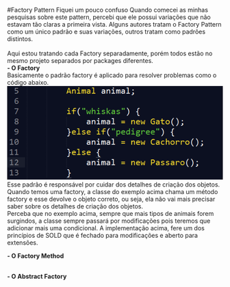 #Factory Pattern
Fiquei um pouco confuso Quando comecei as minhas pesquisas sobre este pattern, percebi que ele possui variações que não estavam tão claras a primeira vista. Alguns autores tratam o Factory Pattern como um único padrão e suas variações, outros tratam como padrões distintos.
<br/><br/>
Aqui estou tratando cada Factory separadamente, porém todos estão no mesmo projeto separados por packages diferentes.
<br/>
<b> - O Factory</b>
<br/>
Basicamente o padrão factory é aplicado para resolver problemas como o código abaixo.
<br/>
![alt tag](https://github.com/edneyRoldao/DesignPatternComJava/blob/master/supportFiles/factory01.png)
<br/>
Esse padrão é responsável por cuidar dos detalhes de criação dos objetos. Quando temos uma factory, a classe do exemplo acima chama um método factory e esse devolve o objeto correto, ou seja, ela não vai mais precisar saber sobre os detalhes de criação dos objetos.
<br/>
Perceba que no exemplo acima, sempre que mais tipos de animais forem surgindos, a classe sempre passará por modificações pois teremos que adicionar mais uma condicional. A implementação acima, fere um dos princípios de SOLD que é fechado para modificações e aberto para extensões.

<b> - O Factory Method</b>
<br/>

<br/>
<b> - O Abstract Factory</b>
<br/>
<br/>